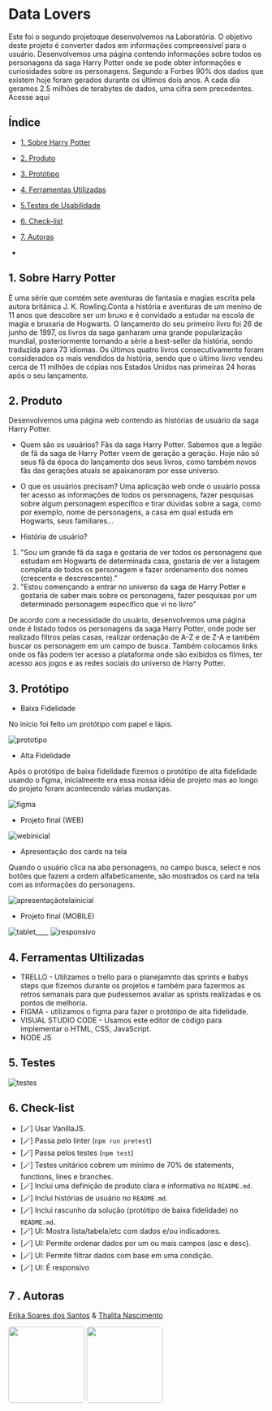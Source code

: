 # Data Lovers

Este foi o segundo projetoque desenvolvemos na Laboratória. O objetivo
deste projeto é converter dados em informações compreensível para o usuário.
Desenvolvemos uma página contendo informações sobre todos os personagens da
saga Harry Potter onde se pode obter informações e curiosidades sobre os
personagens. Segundo a Forbes 90% dos dados que existem hoje foram gerados
durante os últimos dois anos. A cada dia geramos 2.5 milhões de terabytes
de dados, uma cifra sem precedentes. Acesse aqui

## Índice

- [1. Sobre Harry Potter](#1-sobre-harry-potter)
- [2. Produto](#2-produto)
- [3. Protótipo](#3-protótipo)
- [4. Ferramentas Utilizadas ](#4-ferramentas-utilizadas)
- [5.Testes de Usabilidade](#5-testes-de-usabilidade)
- [6. Check-list](#6-check-list)
- [7. Autoras](#7-autoras)

-

## 1. Sobre Harry Potter

É uma série que comtém sete aventuras de fantasia e magias escrita pela
autora britânica J. K. Rowling.Conta a história e aventuras de um menino de
11 anos que descobre ser um bruxo e é convidado a estudar na escola de
magia e bruxaria de Hogwarts. O lançamento do seu primeiro livro foi 26 de
junho de 1997, os livros da saga ganharam uma grande popularização mundial,
posteriormente tornando a série a best-seller da história, sendo traduzida
para 73 idiomas. Os últimos quatro livros consecutivamente foram
considerados os mais vendidos da história, sendo que o último livro vendeu
cerca de 11 milhões de cópias nos Estados Unidos nas primeiras 24 horas
após o seu lançamento.

## 2. Produto

Desenvolvemos uma página web contendo as histórias de usuário da saga Harry
Potter.

- Quem são os usuários?
Fãs da saga Harry Potter. Sabemos que a legião de fã da saga de Harry
Potter veem de geração a geração. Hoje não só seus fã da época do
lançamento dos seus livros, como também novos fãs das gerações atuais se
apaixanoram por esse universo.

- O que os usuários precisam?
Uma aplicação web onde o usuário possa ter acesso as informações de todos
os personagens, fazer pesquisas sobre algum personagem específico e tirar
dúvidas sobre a saga, como por exemplo, nome de personagens, a casa em qual
estuda em Hogwarts, seus familiares...

- História de usuário?

1. "Sou um grande fã da saga e gostaria de ver todos os personagens que
estudam em Hogwarts de determinada casa, gostaria de ver a listagem
completa de todos os personagem e fazer ordenamento dos nomes (crescente e
descrescente)."
2. "Estou començando a entrar no universo da saga de Harry Potter e
gostaria de saber mais sobre os personagens, fazer pesquisas por um
determinado personagem específico que vi no livro"

De acordo com a necessidade do usuário, desenvolvemos uma página onde é
listado todos os personagens da saga Harry Potter, onde pode ser realizado
filtros pelas casas, realizar ordenação de A-Z e de Z-A e também buscar os
personagem em um campo de busca. Também colocamos links onde os fãs podem
ter acesso a plataforma onde são exibidos os filmes, ter acesso aos jogos e
as redes sociais do universo de Harry Potter.

## 3. Protótipo

- Baixa Fidelidade

No início foi feito um protótipo com papel e lápis.

![prototipo](
https://user-images.githubusercontent.com/114299360/225185137-eb5402a0-d7a5-4cf2-a6b3-1084a1e8f969.jpeg
)

- Alta Fidelidade

Após o protótipo de baixa fidelidade fizemos o protótipo de alta fidelidade
usando o figma, inicialmente era essa nossa idéia de projeto mas ao longo
do projeto foram acontecendo várias mudanças.

![figma](
https://user-images.githubusercontent.com/114299360/225183194-19941ec9-e446-4246-9408-80de31262db7.jpeg
)

- Projeto final (WEB)

![webinicial](
https://user-images.githubusercontent.com/114299360/225181097-d6a8fa21-5301-4688-be5e-750047b1d6d0.jpeg
)

- Apresentação dos cards na tela

Quando o usuário clica na aba personagens, no campo busca, select e nos
botões que fazem a ordem alfabeticamente, são mostrados os card na tela com
as informações do personagens.

![apresentaçãotelainicial](
https://user-images.githubusercontent.com/114299360/225181096-a3184744-7db9-4512-bb22-e53cd3216681.jpeg
)

- Projeto final (MOBILE)

![tablet](
https://user-images.githubusercontent.com/114299360/225182788-a9045022-8a30-4282-b7da-79210c026c85.jpeg
)\_\_\_\_
![responsivo](
https://user-images.githubusercontent.com/114299360/225181093-d426a3e1-c4c7-4ea5-b034-6d6e4c3246d4.jpeg
)

## 4. Ferramentas Ultilizadas

- TRELLO - Utilizamos o trello para o planejamnto das sprints e babys steps
que fizemos durante os projetos e também para fazermos as retros semanais
para que pudessemos avaliar as sprists realizadas e os pontos de melhoria.
- FIGMA - utilizamos o figma para fazer o protótipo de alta fidelidade.
- VISUAL STUDIO CODE - Usamos este editor de código para implementar o
HTML, CSS, JavaScript.
- NODE JS

## 5. Testes

![testes](
https://user-images.githubusercontent.com/114299360/225722756-0bac968c-f97e-4213-ac10-838bac18ed9b.jpeg
)

## 6. Check-list

- [🪄] Usar VanillaJS.
- [🪄] Passa pelo linter (`npm run pretest`)
- [🪄] Passa pelos testes (`npm test`)
- [🪄] Testes unitários cobrem um mínimo de 70% de statements, functions,
lines e branches.
- [🪄] Inclui uma definição de produto clara e informativa no `README.md`.
- [🪄] Inclui histórias de usuário no `README.md`.
- [🪄] Inclui rascunho da solução (protótipo de baixa fidelidade) no
`README.md`.
- [🪄] UI: Mostra lista/tabela/etc com dados e/ou indicadores.
- [🪄] UI: Permite ordenar dados por um ou mais campos (asc e desc).
- [🪄] UI: Permite filtrar dados com base em uma condição.
- [🪄] UI: É responsivo

## 7 . Autoras

[Erika Soares dos Santos](https://github.com/euerika) & [Thalita Nascimento
](https://github.com/THALINascimento)

<div>
<img height="150" widtht="150" style="border-radius:5px;" src="
https://user-images.githubusercontent.com/109056305/217401080-8b2dff1e-f6c4-4b62-96bc-d79ee4c88e60.jpeg
">
<img height="150" widtht="150" style="border-radius:5px;" src="
https://user-images.githubusercontent.com/114299360/225187073-c984ba4c-0d79-4485-b9fb-8cce8ac6120d.jpeg
">
</div><br>

<div>
</div><br>